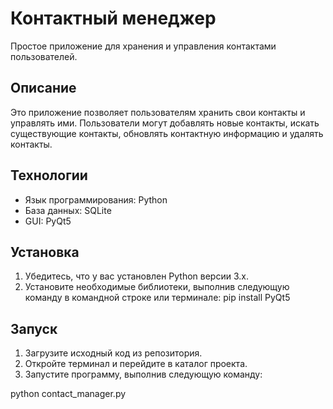 # Контактный менеджер

Простое приложение для хранения и управления контактами пользователей.

## Описание

Это приложение позволяет пользователям хранить свои контакты и управлять ими. Пользователи могут добавлять новые контакты, искать существующие контакты, обновлять контактную информацию и удалять контакты.

## Технологии

- Язык программирования: Python
- База данных: SQLite
- GUI: PyQt5

## Установка

1. Убедитесь, что у вас установлен Python версии 3.x.
2. Установите необходимые библиотеки, выполнив следующую команду в командной строке или терминале:
pip install PyQt5


## Запуск

1. Загрузите исходный код из репозитория.
2. Откройте терминал и перейдите в каталог проекта.
3. Запустите программу, выполнив следующую команду:

python contact_manager.py